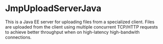 # JmpUploadServerJava

This is a Java EE server for uploading files from a specialized client.
Files are uploaded from the client using multiple concurrent TCP/HTTP 
requests to achieve better throughput when on high-latency high-bandwith
connections.

